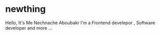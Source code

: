 # newthing
Hello, It's Me
Nechnache Aboubakr
I'm a Frontend develepor , Software developer and more ...

